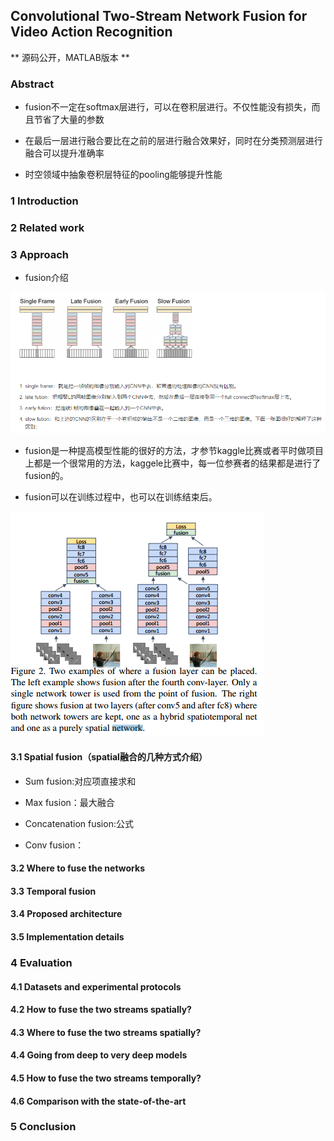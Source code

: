 ## Convolutional Two-Stream Network Fusion for Video Action Recognition

** 源码公开，MATLAB版本 **

### Abstract

- fusion不一定在softmax层进行，可以在卷积层进行。不仅性能没有损失，而且节省了大量的参数

- 在最后一层进行融合要比在之前的层进行融合效果好，同时在分类预测层进行融合可以提升准确率

- 时空领域中抽象卷积层特征的pooling能够提升性能

### 1 Introduction


### 2 Related work


### 3 Approach

- fusion介绍

![](https://github.com/liyeUESTC/liye_project/blob/file_paper/images/QQ%E6%88%AA%E5%9B%BE20180530225637.png)

- fusion是一种提高模型性能的很好的方法，才参节kaggle比赛或者平时做项目上都是一个很常用的方法，kaggele比赛中，每一位参赛者的结果都是进行了fusion的。

- fusion可以在训练过程中，也可以在训练结束后。

![](https://github.com/liyeUESTC/liye_project/blob/file_paper/images/QQ%E6%88%AA%E5%9B%BE20180530230831.png)

#### 3.1 Spatial fusion（spatial融合的几种方式介绍）

- Sum fusion:对应项直接求和

- Max fusion：最大融合

- Concatenation fusion:公式

- Conv fusion：


#### 3.2 Where to fuse the networks



#### 3.3 Temporal fusion



#### 3.4 Proposed architecture


#### 3.5 Implementation details


### 4 Evaluation

#### 4.1 Datasets and experimental protocols


#### 4.2 How to fuse the two streams spatially?


#### 4.3 Where to fuse the two streams spatially?


#### 4.4 Going from deep to very deep models


#### 4.5 How to fuse the two streams temporally?


#### 4.6 Comparison with the state-of-the-art


### 5 Conclusion





